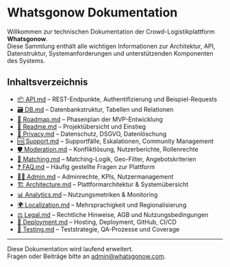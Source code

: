 # Whatsgonow Dokumentation

Willkommen zur technischen Dokumentation der Crowd-Logistikplattform **Whatsgonow**.  
Diese Sammlung enthält alle wichtigen Informationen zur Architektur, API, Datenstruktur, Systemanforderungen und unterstützenden Komponenten des Systems.

## Inhaltsverzeichnis

- [📦 API.md](./API.md) – REST-Endpunkte, Authentifizierung und Beispiel-Requests  
- [🗃 DB.md](./DB.md) – Datenbankstruktur, Tabellen und Relationen  
- [🚀 Roadmap.md](./Roadmap.md) – Phasenplan der MVP-Entwicklung  
- [📘 Readme.md](./Readme.md) – Projektübersicht und Einstieg  
- [🔐 Privacy.md](./Privacy.md) – Datenschutz, DSGVO, Datenlöschung  
- [🆘 Support.md](./Support.md) – Supportfälle, Eskalationen, Community Management  
- [🛡 Moderation.md](./Moderation.md) – Konfliktlösung, Nutzerberichte, Rollenrechte  
- [🧠 Matching.md](./Matching.md) – Matching-Logik, Geo-Filter, Angebotskriterien  
- [❓ FAQ.md](./FAQ.md) – Häufig gestellte Fragen zur Plattform  
- [👩‍💼 Admin.md](./Admin.md) – Adminrechte, KPIs, Nutzermanagement  
- [🏗 Architecture.md](./Architecture.md) – Plattformarchitektur & Systemübersicht  
- [📊 Analytics.md](./Analytics.md) – Nutzungsmetriken & Monitoring  
- [🌍 Localization.md](./Localization.md) – Mehrsprachigkeit und Regionalisierung  
- [⚖ Legal.md](./Legal.md) – Rechtliche Hinweise, AGB und Nutzungsbedingungen  
- [🚢 Deployment.md](./Deployment.md) – Hosting, Deployment, GitHub, CI/CD  
- [🧪 Testing.md](./Testing.md) – Teststrategie, QA-Prozesse und Coverage  

---

Diese Dokumentation wird laufend erweitert.  
Fragen oder Beiträge bitte an [admin@whatsgonow.com](mailto:admin@whatsgonow.com).
